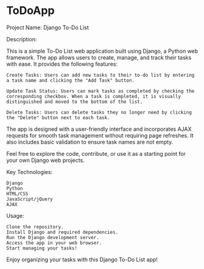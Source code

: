 # ToDoApp
 
Project Name: Django To-Do List

Description:

This is a simple To-Do List web application built using Django, a Python web framework. The app allows users to create, manage, and track their tasks with ease. It provides the following features:

    Create Tasks: Users can add new tasks to their to-do list by entering a task name and clicking the "Add Task" button.

    Update Task Status: Users can mark tasks as completed by checking the corresponding checkbox. When a task is completed, it is visually distinguished and moved to the bottom of the list.

    Delete Tasks: Users can delete tasks they no longer need by clicking the "Delete" button next to each task.

The app is designed with a user-friendly interface and incorporates AJAX requests for smooth task management without requiring page refreshes. It also includes basic validation to ensure task names are not empty.

Feel free to explore the code, contribute, or use it as a starting point for your own Django web projects.

Key Technologies:

    Django
    Python
    HTML/CSS
    JavaScript/jQuery
    AJAX

Usage:

    Clone the repository.
    Install Django and required dependencies.
    Run the Django development server.
    Access the app in your web browser.
    Start managing your tasks!

Enjoy organizing your tasks with this Django To-Do List app!

